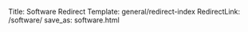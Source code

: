 Title: Software Redirect
Template: general/redirect-index
RedirectLink: /software/
save_as: software.html